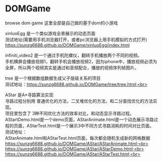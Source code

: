 # DOMGame
browse dom game
这里全部是自己做的基于dom的小游戏

xinluoEgg 是一个类似游戏全景展示的动态页面<br>
测试地址(需要用手机浏览器打开，或者pc浏览器上用手机模拟的方式打开)<br>
https://sunzg6688.github.io/DOMGame/xinluoEgg/index.html

infiniti_video2 是一个通过手机陀螺仪，翻转手机播放两个不同的视频。<br>
手机横屏会播放视频1，翻转手机会播放视频2，因为iphone中，播放视频必须为全屏，所以两个视频其实是通过和音频配合，播放的视频序列帧图片。<br>

tree 是一个根据数组数据生成父子层级关系的项目<br>
测试地址：https://sunzg6688.github.io/DOMGame/tree/tree.html;<br>

AStar 是A*寻路算法实现 <br>
寻路过程分别用 普通优化的方法，二叉堆优化的方法，和二分查找优化的方法实现。<br>
项目里包含了 3种不同优化方法的效率对比，和动态显示寻路过程。<br>
AStartDemo.html是一个demo页面，AStarAnimate.html是一个动态展示寻路过程的页面，AStarTest.html是一个展示3中不同方式寻路消耗的时间对比页面。<br>
测试地址：<br>
AStarAnimate.html和AStarTest.html页面，每次都会随机生成新的网格数据<br>
https://sunzg6688.github.io/DOMGame/AStar/AStarAnimate.html;<br>
https://sunzg6688.github.io/DOMGame/AStar/AStarDemo.html;<br>
https://sunzg6688.github.io/DOMGame/AStar/AStarTest.html;<br>
